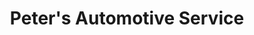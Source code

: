 ---
title: "Peter's Automotive Service"
url: /berkeley/peters-automotive-service/
shop: Autowerkstatt
---